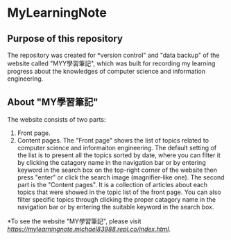 # MyLearningNote
## Purpose of this repository
The repository was created for *version control" and "data backup" of the website called "MYY學習筆記", which was built for recording my learning progress about the  knowledges of computer science and information engineering.

## About "MY學習筆記"
The website consists of two parts:
1. Front page.
2. Content pages.
The "Front page" shows the list of topics related to computer science and informaiton engineering. The default setting of the list is to present all the topics sorted by date, where you can filter it by clicking the catagory name in the navigation bar or by entering keyword in the search box on the top-right corner of the website then press "enter" or click the search image (magnifier-like one).
The second part is the "Content pages". It is a collection of articles about each topics that were showed in the topic list of the front page. You can also filter specific topics through clicking the proper catagory name in the navigation bar or by entering the suitable keyword in the search box.

*To see the website "MY學習筆記", please visit *https://mylearningnote.michael83988.repl.co/index.html*.
